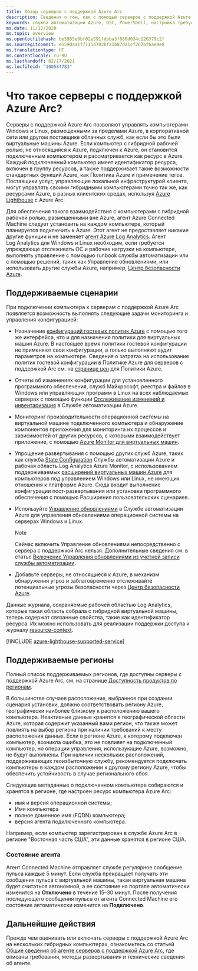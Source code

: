 ```yaml
---
title: Обзор серверов с поддержкой Azure Arc
description: Сведения о том, как с помощью серверов с поддержкой Azure Arc управлять серверами, размещенными вне Azure, как ресурсами Azure.
keywords: служба автоматизации Azure, DSC, PowerShell, настройка требуемого состояния, управление обновлениями, отслеживание изменений, инвентаризация, модули runbook, Python, графический, гибридный
ms.date: 11/12/2020
ms.topic: overview
ms.openlocfilehash: be5955e9bf02e591fdbba3f080d034c126379c2f
ms.sourcegitcommit: e559daa1f7115d703bfa1b87da1cf267bf6ae9e8
ms.translationtype: HT
ms.contentlocale: ru-RU
ms.lasthandoff: 02/17/2021
ms.locfileid: "100584783"
---
```

# <a name="what-is-azure-arc-enabled-servers"></a>Что такое серверы с поддержкой Azure Arc?

Серверы с поддержкой Azure Arc позволяют управлять компьютерами Windows и Linux, размещенными за пределами Azure, в корпоративной сети или другом поставщике облачных служб, как если бы это были виртуальные машины Azure. Если компьютер с гибридной рабочей ролью, не относящийся к Azure, подключен к Azure, он становится подключенным компьютером и рассматривается как ресурс в Azure. Каждый подключенный компьютер имеет идентификатор ресурса, включен в группу ресурсов, а также поддерживает такие возможности стандартных функций Azure, как Политика Azure и применение тегов. Поставщики услуг, управляющие локальной инфраструктурой клиента, могут управлять своими гибридными компьютерами точно так же, как ресурсами Azure, в разных клиентских средах, используя [Azure Lighthouse](../../lighthouse/how-to/manage-hybrid-infrastructure-arc.md) с Azure Arc.

Для обеспечения такого взаимодействия с компьютерами с гибридной рабочей ролью, размещенными вне Azure, агент Azure Connected Machine следует установить на каждом компьютере, который планируется подключить к Azure. Этот агент не предоставляет никакие другие функции и не заменяет [агент Azure Log Analytics](../../azure-monitor/agents/log-analytics-agent.md). Агент Log Analytics для Windows и Linux необходим, если требуется упреждающе отслеживать ОС и рабочие нагрузки на компьютере, выполнять управление с помощью runbook службы автоматизации или с помощью решений, таких как Управление обновлениями, или использовать другие службы Azure, например, [Центр безопасности Azure](../../security-center/security-center-introduction.md).

## <a name="supported-scenarios"></a>Поддерживаемые сценарии

При подключении компьютера к серверам с поддержкой Azure Arc появляется возможность выполнять следующие задачи мониторинга и управления конфигурацией:

- Назначение [конфигураций гостевых политик Azure](../../governance/policy/concepts/guest-configuration.md) с помощью того же интерфейса, что и для назначения политики для виртуальных машин Azure. В настоящее время политики гостевой конфигурации не применяют свои конфигурации, а только выполняют аудит параметров на компьютере. Сведения о затратах на использование политик гостевой конфигурации в Политике Azure для серверов с поддержкой Arc см. на [странице цен](https://azure.microsoft.com/pricing/details/azure-policy/) для Политики Azure.

- Отчеты об изменениях конфигурации для установленного программного обеспечения, служб Майкрософт, реестра и файлов в Windows или управляющих программ в Linux на всех наблюдаемых серверах с помощью функции [Отслеживание изменений и инвентаризация](../../automation/change-tracking/overview.md) в Службе автоматизации Azure.

- Мониторинг производительности операционной системы на виртуальной машине подключенного компьютера и обнаружение компонентов приложения для мониторинга их процессов и зависимостей от других ресурсов, с которыми взаимодействует приложение, с помощью [Azure Monitor для виртуальных машин](../../azure-monitor/vm/vminsights-overview.md).

- Упрощение развертывания с помощью других служб Azure, таких как служба [State Configuration](../../automation/automation-dsc-overview.md) Службы автоматизации Azure и рабочая область Log Analytics Azure Monitor, с использованием поддерживаемых [расширений виртуальных машин Azure](manage-vm-extensions.md) для компьютеров под управлением Windows или Linux, не имеющих отношения к платформе Azure. Сюда входит выполнение конфигурации пост-развертывания или установки программного обеспечения с помощью Расширения пользовательских сценариев.

- Используйте [Управление обновлениями](../../automation/update-management/overview.md) в Службе автоматизации Azure для управления обновлениями операционной системы на серверах Windows и Linux.

    > [!NOTE]
    > Сейчас включить Управление обновлениями непосредственно с сервера с поддержкой Arc нельзя. Дополнительные сведения см. в статье [Включение Управления обновлениями из учетной записи службы автоматизации](../../automation/update-management/enable-from-automation-account.md).

- Добавьте серверы, не относящиеся к Azure, в механизм обнаружения угроз и заблаговременно отслеживайте потенциальные угрозы безопасности через [Центр безопасности Azure](../../security-center/security-center-introduction.md).

Данные журнала, сохраняемые рабочей областью Log Analytics, которые такая область собрала с гибридной виртуальной машины, теперь содержат связанные свойства, такие как идентификатор ресурса. Их можно использовать для реализации поддержки доступа к журналу [resource-context](../../azure-monitor/logs/design-logs-deployment.md#access-mode).

[!INCLUDE [azure-lighthouse-supported-service](../../../includes/azure-lighthouse-supported-service.md)]

## <a name="supported-regions"></a>Поддерживаемые регионы

Полный список поддерживаемых регионов, где доступны серверы с поддержкой Azure Arc, см. на странице [Доступность продуктов по регионам](https://azure.microsoft.com/global-infrastructure/services/?products=azure-arc).

В большинстве случаев расположение, выбранное при создании сценария установки, должно соответствовать региону Azure, географически наиболее близкому к расположению вашего компьютера. Неактивные данные хранятся в географической области Azure, которая содержит указанный вами регион, что также может повлиять на выбор региона при наличии требований к месту расположения данных. Если в регионе Azure, к которому подключен компьютер, возникла ошибка, это не повлияет на подключенный компьютер, но операции управления, использующие Azure, возможно, не будут выполнены. При наличии нескольких расположений, поддерживающих геоизбыточную службу, рекомендуется подключать компьютеры в каждом расположении к другому региону Azure, чтобы обеспечить устойчивость в случае регионального сбоя.

Следующие метаданные о подключенном компьютере собираются и хранятся в регионе, где настроен ресурс компьютера Azure Arc:

- имя и версия операционной системы;
- Имя компьютера
- полное доменное имя (FQDN) компьютера;
- версия агента подключенного компьютера.

Например, если компьютер зарегистрирован в службе Azure Arc в регионе "Восточная часть США", эти данные хранятся в регионе США.

### <a name="agent-status"></a>Состояние агента

Агент Connected Machine отправляет службе регулярное сообщение пульса каждые 5 минут. Если служба прекращает получать эти сообщения пульса с виртуальной машины, такая виртуальная машина будет считаться автономной, а ее состояние на портале автоматически изменится на **Отключено** в течение 15–30 минут. После получения последующего сообщения пульса от агента Connected Machine его состояние автоматически изменится на **Подключено**.

## <a name="next-steps"></a>Дальнейшие действия

Прежде чем оценивать или включать серверы с поддержкой Azure Arc на нескольких гибридных компьютерах, ознакомьтесь со статьей [Общие сведения об агенте серверов с поддержкой Azure Arc](agent-overview.md), где описаны требования, методы развертывания и технические сведения об агенте.